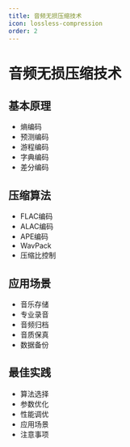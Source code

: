 ```yaml
---
title: 音频无损压缩技术
icon: lossless-compression
order: 2
---
```


# 音频无损压缩技术

## 基本原理
- 熵编码
- 预测编码
- 游程编码
- 字典编码
- 差分编码

## 压缩算法
- FLAC编码
- ALAC编码
- APE编码
- WavPack
- 压缩比控制

## 应用场景
- 音乐存储
- 专业录音
- 音频归档
- 音质保真
- 数据备份

## 最佳实践
- 算法选择
- 参数优化
- 性能调优
- 应用场景
- 注意事项

